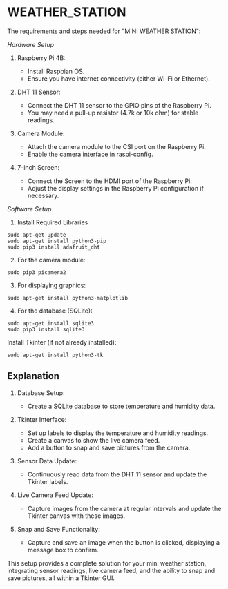 # WEATHER_STATION

The requirements and steps needed for "MINI WEATHER STATION":

*Hardware Setup*

1.  Raspberry Pi 4B:
    -  Install Raspbian OS.
    -  Ensure you have internet connectivity (either Wi-Fi or Ethernet).

2. DHT 11 Sensor:
    -  Connect the DHT 11 sensor to the GPIO pins of the Raspberry Pi.
    -  You may need a pull-up resistor (4.7k or 10k ohm) for stable readings.

3. Camera Module:
    -  Attach the camera module to the CSI port on the Raspberry Pi.
    -  Enable the camera interface in raspi-config.

4. 7-inch Screen:
    -  Connect the Screen to the HDMI port of the Raspberry Pi.
    -  Adjust the display settings in the Raspberry Pi configuration if necessary.

*Software Setup*

1.  Install Required Libraries

```
sudo apt-get update
sudo apt-get install python3-pip
sudo pip3 install adafruit_dht
```
2.  For the camera module:

```
sudo pip3 picamera2
```
3.  For displaying graphics:

```
sudo apt-get install python3-matplotlib
```
4.  For the database (SQLite):

```
sudo apt-get install sqlite3
sudo pip3 install sqlite3
```
  Install Tkinter (if not already installed):

```
sudo apt-get install python3-tk
```

## Explanation

1.  Database Setup:

    -  Create a SQLite database to store temperature and humidity data.

2.  Tkinter Interface:

    -  Set up labels to display the temperature and humidity readings.
    -  Create a canvas to show the live camera feed.
    -  Add a button to snap and save pictures from the camera.

3.  Sensor Data Update:

    -  Continuously read data from the DHT 11 sensor and update the Tkinter labels.

4.  Live Camera Feed Update:

    -  Capture images from the camera at regular intervals and update the Tkinter canvas with these images.

5.  Snap and Save Functionality:

    -  Capture and save an image when the button is clicked, displaying a message box to confirm.

This setup provides a complete solution for your mini weather station, integrating sensor readings, live camera feed, and the ability to snap and save pictures, all within a Tkinter GUI.
